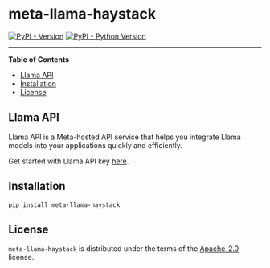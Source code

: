# meta-llama-haystack

[![PyPI - Version](https://img.shields.io/pypi/v/meta-llama-haystack.svg)](https://pypi.org/project/meta-llama-haystack)
[![PyPI - Python Version](https://img.shields.io/pypi/pyversions/meta-llama-haystack.svg)](https://pypi.org/project/meta-llama-haystack)

-----

**Table of Contents**

- [Llama API](#llama-api)
- [Installation](#installation)
- [License](#license)

## Llama API

Llama API is a Meta-hosted API service that helps you integrate Llama models into your applications quickly and efficiently.

Get started with Llama API key [here](https://llama.developer.meta.com?utm_source=partner-haystack&utm_medium=readme).

## Installation

```console
pip install meta-llama-haystack
```

## License

`meta-llama-haystack` is distributed under the terms of the [Apache-2.0](https://spdx.org/licenses/Apache-2.0.html) license.
